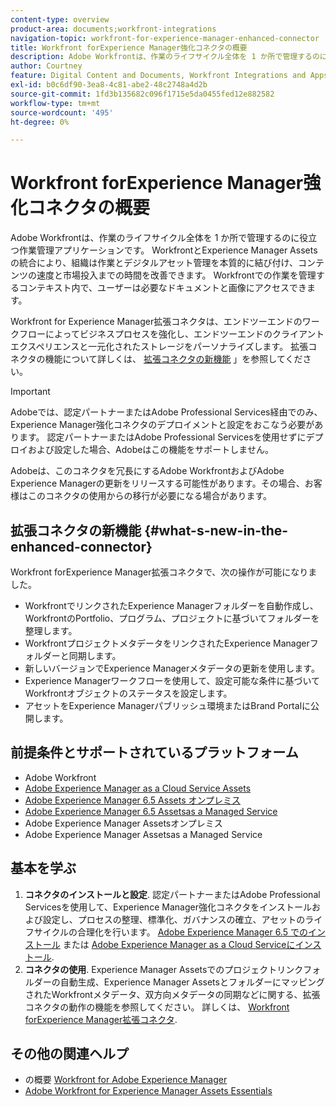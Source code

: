 ```yaml
---
content-type: overview
product-area: documents;workfront-integrations
navigation-topic: workfront-for-experience-manager-enhanced-connector
title: Workfront forExperience Manager強化コネクタの概要
description: Adobe Workfrontは、作業のライフサイクル全体を 1 か所で管理するのに役立つ作業管理アプリケーションです。 WorkfrontとExperience Manager Assetsの統合により、組織は作業とデジタルアセット管理を本質的に結び付け、コンテンツの速度と市場投入までの時間を改善できます。 Workfrontでの作業を管理するコンテキスト内で、ユーザーは必要なドキュメントと画像にアクセスできます。
author: Courtney
feature: Digital Content and Documents, Workfront Integrations and Apps
exl-id: b0c6df90-3ea8-4c81-abe2-48c2748a4d2b
source-git-commit: 1fd3b135682c096f1715e5da0455fed12e882582
workflow-type: tm+mt
source-wordcount: '495'
ht-degree: 0%

---
```


# Workfront forExperience Manager強化コネクタの概要

<!-- Audited: 01/2024 -->

Adobe Workfrontは、作業のライフサイクル全体を 1 か所で管理するのに役立つ作業管理アプリケーションです。 WorkfrontとExperience Manager Assetsの統合により、組織は作業とデジタルアセット管理を本質的に結び付け、コンテンツの速度と市場投入までの時間を改善できます。 Workfrontでの作業を管理するコンテキスト内で、ユーザーは必要なドキュメントと画像にアクセスできます。

Workfront for Experience Manager拡張コネクタは、エンドツーエンドのワークフローによってビジネスプロセスを強化し、エンドツーエンドのクライアントエクスペリエンスと一元化されたストレージをパーソナライズします。 拡張コネクタの機能について詳しくは、 [拡張コネクタの新機能](#what-s-new-in-the-enhanced-connector) 」を参照してください。

>[!IMPORTANT]
>
>Adobeでは、認定パートナーまたはAdobe Professional Services経由でのみ、Experience Manager強化コネクタのデプロイメントと設定をおこなう必要があります。 認定パートナーまたはAdobe Professional Servicesを使用せずにデプロイおよび設定した場合、Adobeはこの機能をサポートしません。
>
>Adobeは、このコネクタを冗長にするAdobe WorkfrontおよびAdobe Experience Managerの更新をリリースする可能性があります。その場合、お客様はこのコネクタの使用からの移行が必要になる場合があります。

## 拡張コネクタの新機能 {#what-s-new-in-the-enhanced-connector}

Workfront forExperience Manager拡張コネクタで、次の操作が可能になりました。

* WorkfrontでリンクされたExperience Managerフォルダーを自動作成し、WorkfrontのPortfolio、プログラム、プロジェクトに基づいてフォルダーを整理します。
* WorkfrontプロジェクトメタデータをリンクされたExperience Managerフォルダーと同期します。
* 新しいバージョンでExperience Managerメタデータの更新を使用します。
* Experience Managerワークフローを使用して、設定可能な条件に基づいてWorkfrontオブジェクトのステータスを設定します。
* アセットをExperience Managerパブリッシュ環境またはBrand Portalに公開します。

## 前提条件とサポートされているプラットフォーム

* Adobe Workfront
* [Adobe Experience Manager as a Cloud Service Assets](https://helpx.adobe.com/legal/product-descriptions/adobe-experience-manager-cloud-service.html)
* [Adobe Experience Manager 6.5 Assets オンプレミス](https://helpx.adobe.com/legal/product-descriptions/adobe-experience-manager-on-premise.html)
* [Adobe Experience Manager 6.5 Assetsas a Managed Service](https://helpx.adobe.com/legal/product-descriptions/adobe-experience-manager-managed-services.html)
* Adobe Experience Manager Assetsオンプレミス
* Adobe Experience Manager Assetsas a Managed Service

## 基本を学ぶ

1. **コネクタのインストールと設定**. 認定パートナーまたはAdobe Professional Servicesを使用して、Experience Manager強化コネクタをインストールおよび設定し、プロセスの整理、標準化、ガバナンスの確立、アセットのライフサイクルの合理化を行います。 [Adobe Experience Manager 6.5 でのインストール](https://experienceleague.adobe.com/docs/experience-manager-65/assets/integrations/workfront-integrations.html) または [Adobe Experience Manager as a Cloud Serviceにインストール](https://experienceleague.adobe.com/docs/experience-manager-cloud-service/assets/integrations/workfront-connector-install.html).
1. **コネクタの使用**. Experience Manager Assetsでのプロジェクトリンクフォルダーの自動生成、Experience Manager AssetsとフォルダーにマッピングされたWorkfrontメタデータ、双方向メタデータの同期などに関する、拡張コネクタの動作の機能を参照してください。 詳しくは、 [Workfront forExperience Manager拡張コネクタ](../../../documents/workfront-and-experience-manager-integrations/workfront-for-experience-manager-enhanced-connector/workfront-for-aem-enhanced-connector.md).

## その他の関連ヘルプ

* の概要 [Workfront for Adobe Experience Manager](https://www.workfront.com/integrations/adobe/experience-manager)
* [Adobe Workfront for Experience Manager Assets Essentials](../../../documents/adobe-workfront-for-experience-manager-assets-essentials/workfront-for-aem-asset-essentials.md)
